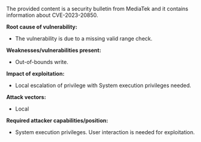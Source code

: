 The provided content is a security bulletin from MediaTek and it contains information about CVE-2023-20850.

**Root cause of vulnerability:**
- The vulnerability is due to a missing valid range check.

**Weaknesses/vulnerabilities present:**
- Out-of-bounds write.

**Impact of exploitation:**
- Local escalation of privilege with System execution privileges needed.

**Attack vectors:**
- Local

**Required attacker capabilities/position:**
- System execution privileges. User interaction is needed for exploitation.